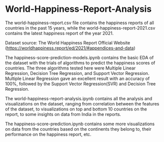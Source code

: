 # World-Happiness-Report-Analysis

The world-happiness-report.csv file contains the happiness reports of all countries in the past 15 years, while the world-happiness-report-2021.csv contains the latest happiness report of the year 2021.

Dataset source: The World Happiness Report Official Website (https://worldhappiness.report/ed/2021/#appendices-and-data)

The happiness-score-prediction-models.ipynb contains the basic EDA of the dataset with the trials of algorithms to predict the happiness scores of countries. The three algorithms tested here were Multiple Linear Regression, Decision Tree Regression, and Support Vector Regression. Multiple Linear Regression gave an excellent result with an accuracy of 100%, followed by the Support Vector Regression(SVR) and Decision Tree Regression.

The world-happiness-report-analysis.ipynb contains all the analysis and visualizations on the dataset, ranging from correlation between the features of the dataset, to visualizations on top and bottom 10 countries on the report, to some insights on data from India in the reports.

The happiness-score-prediction.ipynb contains some more visualizations on data from the countries based on the continents they belong to, their performance on the happiness report, etc.

